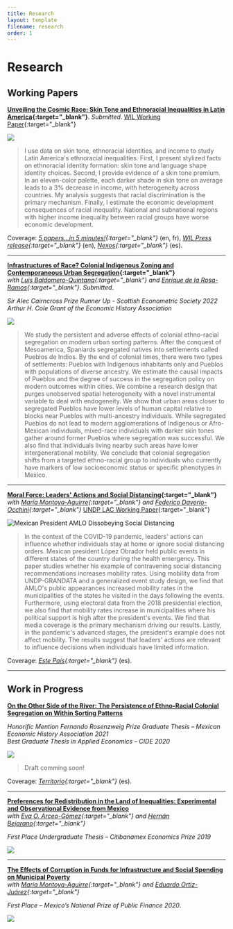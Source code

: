 ```yaml
---
title: Research
layout: template
filename: research
order: 1
--- 
```


# Research

## Working Papers

**[Unveiling the Cosmic Race: Skin Tone and Ethnoracial Inequalities in Latin America](https://papers.ssrn.com/sol3/papers.cfm?abstract_id=3870741){:target="_blank"}**.  *Submitted*.
[WIL Working Paper](https://wid.world/document/unveiling-the-cosmic-race-racial-inequalities-in-latin-america-world-inequality-lab-working-paper-2022-02/){:target="_blank"} 

![](https://raw.githubusercontent.com/woomora/woomora.github.io/main/images/UCR.png)

  > I use data on skin tone, ethnoracial identities, and income to study Latin America's ethnoracial inequalities. First, I present stylized facts on ethnoracial identity formation: skin tone and language shape identity choices. Second, I provide evidence of a skin tone premium. In an eleven-color palette, each darker shade in skin tone on average leads to a 3% decrease in income, with heterogeneity across countries. My analysis suggests that racial discrimination is the primary mechanism. Finally, I estimate the economic development consequences of racial inequality. National and subnational regions with higher income inequality between racial groups have worse economic development.

Coverage: *[5 papers...in 5 minutes!](https://www.parisschoolofeconomics.eu/en/economics-for-everyone/for-a-wider-audience/5-papers-in-5-minutes/december-2021/unveiling-the-cosmic-race-racial-inequalities-in-latin-america/){:target="_blank"}* (en, fr), *[WIL Press release](https://wid.world/news-article/racial-inequalities-in-latin-america/){:target="_blank"}* (en), *[Nexos](https://economia.nexos.com.mx/desenmascarar-la-raza-cosmica/){:target="_blank"}* (es). 

---

**[Infrastructures of Race? Colonial Indigenous Zoning and Contemporaneous Urban Segregation](https://papers.ssrn.com/sol3/papers.cfm?abstract_id=4125065){:target="_blank"}**  
*with [Luis Baldomero-Quintana](https://sites.google.com/view/luisbaldomeroquintana/){:target="_blank"} and [Enrique de la Rosa-Ramos](https://www.enriquedelarosaramos.com/){:target="_blank"}*. *Submitted*.

*Sir Alec Cairncross Prize Runner Up - Scottish Econometric Society 2022*  
*Arthur H. Cole Grant of the Economic History Association*   

![](https://raw.githubusercontent.com/woomora/woomora.github.io/main/images/IoR.png)

  > We study the persistent and adverse effects of colonial ethno-racial segregation on modern urban sorting patterns. After the conquest of Mesoamerica, Spaniards segregated natives into settlements called Pueblos de Indios. By the end of colonial times, there were two types of settlements: Pueblos with Indigenous inhabitants only and Pueblos with populations of diverse ancestry. We estimate the causal impacts of Pueblos and the degree of success in the segregation policy on modern outcomes within cities. We combine a research design that purges unobserved spatial heterogeneity with a novel instrumental variable to deal with endogeneity. We show that urban areas closer to segregated Pueblos have lower levels of human capital relative to blocks near Pueblos with multi-ancestry individuals. While segregated Pueblos do not lead to modern agglomerations of Indigenous or Afro-Mexican individuals, mixed-race individuals with darker skin tones gather around former Pueblos where segregation was successful. We also find that individuals living nearby such areas have lower intergenerational mobility. We conclude that colonial segregation shifts from a targeted ethno-racial group to individuals who currently have markers of low socioeconomic status or specific phenotypes in Mexico.
 

---

**[Moral Force: Leaders' Actions and Social Distancing](https://papers.ssrn.com/sol3/papers.cfm?abstract_id=3678980){:target="_blank"}**  
*with [María Montoya-Aguirre](https://fr.linkedin.com/in/mariamontoyaa){:target="_blank"} and [Federico Daverio-Occhini](https://mx.linkedin.com/in/federicodaverio){:target="_blank"}*
[UNDP LAC Working Paper](https://www-dev.undp.org/latin-america/publications/moral-force-leaders%E2%80%99-actions-and-social-distancing){:target="_blank"}

![Mexican President AMLO Dissobeying Social Distancing](https://raw.githubusercontent.com/woomora/woomora.github.io/main/images/MF.png)

  > In the context of the COVID-19 pandemic, leaders' actions can influence whether individuals stay at home or ignore social distancing orders. Mexican president López Obrador held public events in different states of the country during the health emergency. This paper studies whether his example of contravening social distancing recommendations increases mobility rates. Using mobility data from UNDP-GRANDATA and a generalized event study design, we find that AMLO's public appearances increased mobility rates in the municipalities of the states he visited in the days following the events. Furthermore, using electoral data from the 2018 presidential election, we also find that mobility rates increase in municipalities where his political support is high after the president's events. We find that media coverage is the primary mechanism driving our results. Lastly, in the pandemic's advanced stages, the president's example does not affect mobility. The results suggest that leaders' actions are relevant to influence decisions when individuals have limited information.

Coverage: *[Este País](https://estepais.com/tendencias_y_opiniones/fuerza-moral-el-ejemplo-del-presidente-en-el-distanciamiento-social/){:target="_blank"}* (es). 

---

## Work in Progress

**[On the Other Side of the River: The Persistence of Ethno-Racial Colonial Segregation on Within Sorting Patterns]()**  

*Honorific Mention Fernando Rosenzweig Prize Graduate Thesis – Mexican Economic History Association 2021*  
*Best Graduate Thesis in Applied Economics – CIDE 2020*  

![](https://raw.githubusercontent.com/woomora/woomora.github.io/main/images/AOLDR.png)

  > Draft comming soon!

Coverage: *[Territorio](https://www.territorio.mx/al-otro-lado-del-rio/){:target="_blank"}* (es).


---

**[Preferences for Redistribution in the Land of Inequalities: Experimental and Observational Evidence from Mexico]()**   
*with [Eva O. Arceo-Gómez](https://www.eva-arceo.com/){:target="_blank"} and [Hernán Bejarano](https://www.hernandbejarano.com/){:target="_blank"}*

*First Place Undergraduate Thesis – Citibanamex Economics Prize 2019*

![](https://raw.githubusercontent.com/woomora/woomora.github.io/main/images/PFRLI.png)

---

**[The Effects of Corruption in Funds for Infrastructure and Social Spending on Municipal Poverty]()**   
*with [María Montoya-Aguirre](https://fr.linkedin.com/in/mariamontoyaa){:target="_blank"} and [Eduardo Ortiz-Juárez](https://www.eduardoortizj.com/){:target="_blank"}*

*First Place – Mexico’s National Prize of Public Finance 2020*. 

![](https://raw.githubusercontent.com/woomora/woomora.github.io/main/images/poverty_corruption.png)
